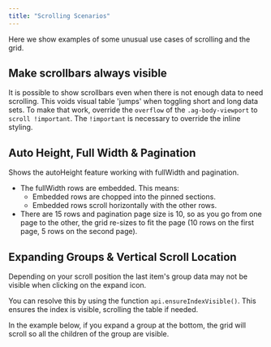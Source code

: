```yaml
---
title: "Scrolling Scenarios"
---
```


Here we show examples of some unusual use cases of scrolling and the grid.

## Make scrollbars always visible

It is possible to show scrollbars even when there is not enough data to need scrolling. This voids visual table 'jumps' when toggling short and long data sets. To make that work, override the `overflow` of the `.ag-body-viewport` to `scroll !important`. The `!important` is necessary to override the inline styling.

<grid-example title='Always visible scrollbars' name='scrollbars' type='vanilla'></grid-example>


## Auto Height, Full Width & Pagination

Shows the autoHeight feature working with fullWidth and pagination.

- The fullWidth rows are embedded. This means:
    - Embedded rows are chopped into the pinned sections.
    - Embedded rows scroll horizontally with the other rows.
- There are 15 rows and pagination page size is 10, so as you go from one page to the other, the grid re-sizes to fit the page (10 rows on the first page, 5 rows on the second page).

<grid-example title='Auto Height & Full Width' name='auto-height-full-width' type='vanilla' options='{ "enterprise": true }'></grid-example>

## Expanding Groups & Vertical Scroll Location

Depending on your scroll position the last item's group data may not be visible when clicking on the expand icon.

You can resolve this by using the function `api.ensureIndexVisible()`. This ensures the index is visible, scrolling the table if needed.

In the example below, if you expand a group at the bottom, the grid will scroll so all the children of the group are visible.

<grid-example title='Row Group Scroll' name='row-group-scroll' type='vanilla' options='{ "enterprise": true }'></grid-example>
